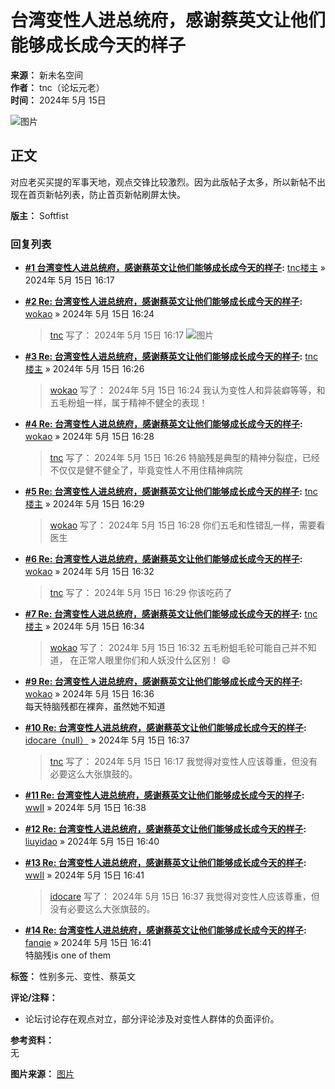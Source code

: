 # 台湾变性人进总统府，感谢蔡英文让他们能够成长成今天的样子

**来源：** 新未名空间  
**作者：** tnc（论坛元老）  
**时间：** 2024年 5月 15日

![图片](https://i.postimg.cc/gkPr3t0t/Screenshot-20240515-161612-Instagram.jpg)

## 正文

对应老买买提的军事天地，观点交锋比较激烈。因为此版帖子太多，所以新帖不出现在首页新帖列表，防止首页新帖刷屏太快。

**版主：** Softfist

### 回复列表

- **[#1 台湾变性人进总统府，感谢蔡英文让他们能够成长成今天的样子](#1):** [tnc楼主](#用户-tnc楼主) » 2024年 5月 15日 16:17
- **[#2 Re: 台湾变性人进总统府，感谢蔡英文让他们能够成长成今天的样子](#2):** [wokao](#用户-wokao) » 2024年 5月 15日 16:24  
  > [tnc](#用户-tnc楼主) 写了： 2024年 5月 15日 16:17 ![图片](https://i.postimg.cc/gkPr3t0t/Screenshot-20240515-161612-Instagram.jpg)

- **[#3 Re: 台湾变性人进总统府，感谢蔡英文让他们能够成长成今天的样子](#3):** [tnc楼主](#用户-tnc楼主) » 2024年 5月 15日 16:26  
  > [wokao](#用户-wokao) 写了： 2024年 5月 15日 16:24 我认为变性人和异装癖等等，和五毛粉蛆一样，属于精神不健全的表现！

- **[#4 Re: 台湾变性人进总统府，感谢蔡英文让他们能够成长成今天的样子](#4):** [wokao](#用户-wokao) » 2024年 5月 15日 16:28  
  > [tnc](#用户-tnc楼主) 写了： 2024年 5月 15日 16:26 特脑残是典型的精神分裂症，已经不仅仅是健不健全了，毕竟变性人不用住精神病院

- **[#5 Re: 台湾变性人进总统府，感谢蔡英文让他们能够成长成今天的样子](#5):** [tnc楼主](#用户-tnc楼主) » 2024年 5月 15日 16:29  
  > [wokao](#用户-wokao) 写了： 2024年 5月 15日 16:28 你们五毛和性错乱一样，需要看医生

- **[#6 Re: 台湾变性人进总统府，感谢蔡英文让他们能够成长成今天的样子](#6):** [wokao](#用户-wokao) » 2024年 5月 15日 16:32  
  > [tnc](#用户-tnc楼主) 写了： 2024年 5月 15日 16:29 你该吃药了

- **[#7 Re: 台湾变性人进总统府，感谢蔡英文让他们能够成长成今天的样子](#7):** [tnc楼主](#用户-tnc楼主) » 2024年 5月 15日 16:34  
  > [wokao](#用户-wokao) 写了： 2024年 5月 15日 16:32 五毛粉蛆毛轮可能自己并不知道， 在正常人眼里你们和人妖没什么区别！ 😄

- **[#9 Re: 台湾变性人进总统府，感谢蔡英文让他们能够成长成今天的样子](#9):** [wokao](#用户-wokao) » 2024年 5月 15日 16:36  
  每天特脑残都在裸奔，虽然她不知道

- **[#10 Re: 台湾变性人进总统府，感谢蔡英文让他们能够成长成今天的样子](#10):** [idocare（null）](#用户-idocare（null）) » 2024年 5月 15日 16:37  
  > [tnc](#用户-tnc楼主) 写了： 2024年 5月 15日 16:17 我觉得对变性人应该尊重，但没有必要这么大张旗鼓的。 

- **[#11 Re: 台湾变性人进总统府，感谢蔡英文让他们能够成长成今天的样子](#11):** [wwII](#用户-wwII) » 2024年 5月 15日 16:38  

- **[#12 Re: 台湾变性人进总统府，感谢蔡英文让他们能够成长成今天的样子](#12):** [liuyidao](#用户-liuyidao) » 2024年 5月 15日 16:40

- **[#13 Re: 台湾变性人进总统府，感谢蔡英文让他们能够成长成今天的样子](#13):** [wwII](#用户-wwII) » 2024年 5月 15日 16:41  
  > [idocare](#用户-idocare) 写了： 2024年 5月 15日 16:37 我觉得对变性人应该尊重，但没有必要这么大张旗鼓的。 

- **[#14 Re: 台湾变性人进总统府，感谢蔡英文让他们能够成长成今天的样子](#14):** [fanqie](#用户-fanqie) » 2024年 5月 15日 16:41  
  特脑残is one of them

**标签：** 性别多元、变性、蔡英文

**评论/注释：**  
- 论坛讨论存在观点对立，部分评论涉及对变性人群体的负面评价。

**参考资料：**  
无

**图片来源：** [图片](https://postimg.cc/NLpgc4mR)